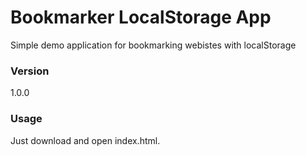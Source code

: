 # Bookmarker LocalStorage App

Simple demo application for bookmarking webistes with localStorage  

### Version
1.0.0

### Usage

Just download and open index.html.
